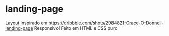# landing-page
Layout inspirado em https://dribbble.com/shots/2984821-Grace-O-Donnell-landing-page
Responsivo! Feito em HTML e CSS puro
